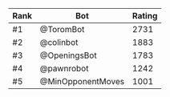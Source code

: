 Rank|Bot|Rating
---|---|---
#1|@ToromBot|2731
#2|@colinbot|1883
#3|@OpeningsBot|1783
#4|@pawnrobot|1242
#5|@MinOpponentMoves|1001
